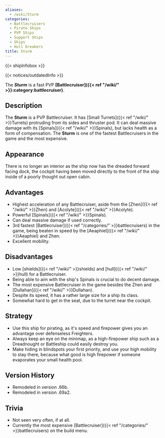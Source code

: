 ```yaml
---
aliases:
  - /wiki/Sturm
categories:
  - Battlecruisers
  - Pirate Ships
  - PVP Ships
  - Support Ships
  - Ships
  - Hull breakers
title: Sturm
---
```


{{< shipInfobox >}}

{{< notices/outdatedInfo >}}

The **_Sturm_** is a fast PVP **[Battlecruiser]({{< ref "/wiki/" >}}:category:battlecruiser)**.

## Description

The **Sturm** is a PVP Battlecruiser. It has [Small Turrets]({{< ref "/wiki/" >}}Turrets) protruding from its sides and thruster pod. It can deal massive damage with its [Spinals]({{< ref "/wiki/" >}}Spinals), but lacks health as a form of compensation. The **Sturm** is one of the fastest Battlecruisers in the game and the most expensive.

## Appearance

There is no longer an interior as the ship now has the dreaded forward facing dock, the cockpit having been moved directly to the front of the ship inside of a poorly thought out open cabin.

## Advantages

- Highest acceleration of any Battlecruiser, aside from the [Zhen]({{< ref "/wiki/" >}}Zhen) and [Acolyte]({{< ref "/wiki/" >}}Acolyte).
- Powerful [Spinals]({{< ref "/wiki/" >}}Spinals).
- Can deal massive damage if used correctly.
- 3rd fastest [Battlecruiser]({{< ref "/categories/" >}}battlecruisers) in the game, being beaten in speed by the [Aeaphiel]({{< ref "/wiki/" >}}Aeaphiel) and Zhen.
- Excellent mobility.

## Disadvantages

- Low [shields]({{< ref "/wiki/" >}}shields) and [hull]({{< ref "/wiki/" >}}hull) for a Battlecruiser.
- Being able to aim with the ship's Spinals is crucial to do decent damage.
- The most expensive Battlecruiser in the game besides the Zhen and [Dullahan]({{< ref "/wiki/" >}}Dullahan).
- Despite its speed, it has a rather large size for a ship its class.
- Somewhat hard to get in the seat, due to the turret near the cockpit.

## Strategy

- Use this ship for pirating, as it's speed and firepower gives you an advantage over defenseless Freighters.
- Always keep an eye on the minimap, as a high-firepower ship such as a Dreadnought or Battleship could easily destroy you.
- Make hiding in blindspots your first priority, and use your high mobility to stay there, because what good is high firepower if someone evaporates your small health pool.

## Version History

- Remodeled in version .66b.
- Remodeled in version .69a2.

## Trivia

- Not seen very often, if at all.
- Currently the most expensive [Battlecruiser]({{< ref "/categories/" >}}battlecruisers) on the build menu.
